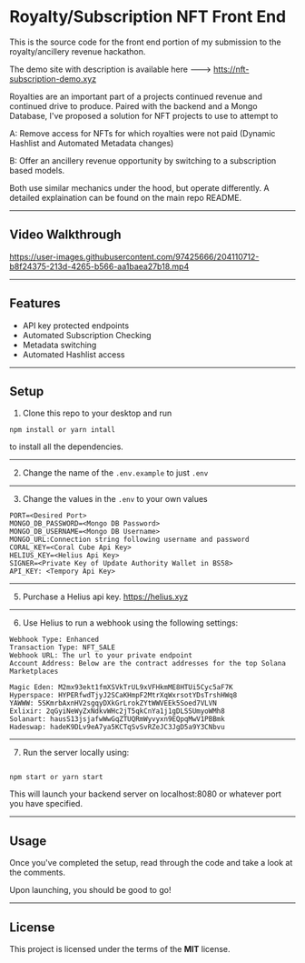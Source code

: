 # Royalty/Subscription NFT Front End

This is the source code for the front end portion of my submission to the royalty/ancillery revenue hackathon.

The demo site with description is available here ---> <htts://nft-subscription-demo.xyz>

Royalties are an important part of a projects continued revenue and continued drive to produce. Paired with the backend and a Mongo Database, I've proposed a solution for NFT projects to use to attempt to

A: Remove access for NFTs for which royalties were not paid (Dynamic Hashlist and Automated Metadata changes)

B: Offer an ancillery revenue opportunity by switching to a subscription based models.

Both use similar mechanics under the hood, but operate differently. A detailed explaination can be found on the main repo README.

---

## Video Walkthrough


https://user-images.githubusercontent.com/97425666/204110712-b8f24375-213d-4265-b566-aa1baea27b18.mp4


---

## Features

-   API key protected endpoints
-   Automated Subscription Checking
-   Metadata switching
-   Automated Hashlist access

---

## Setup

1. Clone this repo to your desktop and run

```
npm install or yarn intall
```

to install all the dependencies.

---

2.  Change the name of the `.env.example` to just `.env`

---

3.  Change the values in the `.env` to your own values

```
PORT=<Desired Port>
MONGO_DB_PASSWORD=<Mongo DB Password>
MONGO_DB_USERNAME=<Mongo DB Username>
MONGO_URL:Connection string following username and password
CORAL_KEY=<Coral Cube Api Key>
HELIUS_KEY=<Helius Api Key>
SIGNER=<Private Key of Update Authority Wallet in BS58>
API_KEY: <Tempory Api Key>
```

---

5.  Purchase a Helius api key. <https://helius.xyz>

---

6.  Use Helius to run a webhook using the following settings:

```
Webhook Type: Enhanced
Transaction Type: NFT_SALE
Webhook URL: The url to your private endpoint
Account Address: Below are the contract addresses for the top Solana Marketplaces

Magic Eden: M2mx93ekt1fmXSVkTrUL9xVFHkmME8HTUi5Cyc5aF7K
Hyperspace: HYPERfwdTjyJ2SCaKHmpF2MtrXqWxrsotYDsTrshHWq8
YAWWW: 5SKmrbAxnHV2sgqyDXkGrLrokZYtWWVEEk5Soed7VLVN
Exlixir: 2qGyiNeWyZxNdkvWHc2jT5qkCnYa1j1gDLSSUmyoWMh8
Solanart: hausS13jsjafwWwGqZTUQRmWyvyxn9EQpqMwV1PBBmk
Hadeswap: hadeK9DLv9eA7ya5KCTqSvSvRZeJC3JgD5a9Y3CNbvu
```

---

7. Run the server locally using:

```

npm start or yarn start

```

This will launch your backend server on localhost:8080 or whatever port you have specified.

---

## Usage

Once you've completed the setup, read through the code and take a look at the comments.

Upon launching, you should be good to go!

---

## License

This project is licensed under the terms of the **MIT** license.

